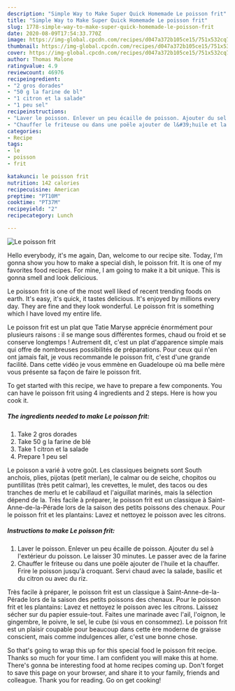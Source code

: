 ```yaml
---
description: "Simple Way to Make Super Quick Homemade Le poisson frit"
title: "Simple Way to Make Super Quick Homemade Le poisson frit"
slug: 1778-simple-way-to-make-super-quick-homemade-le-poisson-frit
date: 2020-08-09T17:54:33.770Z
image: https://img-global.cpcdn.com/recipes/d047a372b105ce15/751x532cq70/le-poisson-frit-photo-principale-de-la-recette.jpg
thumbnail: https://img-global.cpcdn.com/recipes/d047a372b105ce15/751x532cq70/le-poisson-frit-photo-principale-de-la-recette.jpg
cover: https://img-global.cpcdn.com/recipes/d047a372b105ce15/751x532cq70/le-poisson-frit-photo-principale-de-la-recette.jpg
author: Thomas Malone
ratingvalue: 4.9
reviewcount: 46976
recipeingredient:
- "2 gros dorades"
- "50 g la farine de bl"
- "1 citron et la salade"
- "1 peu sel"
recipeinstructions:
- "Laver le poisson. Enlever un peu écaille de poisson. Ajouter du sel à l&#39;extérieur du poisson. Le laisser 30 minutes. Le passer avec de la farine"
- "Chauffer le friteuse ou dans une poële ajouter de l&#39;huile et la chauffer. Frire le poisson jusqu&#39;à croquant. Servi chaud avec la salade, basilic et du citron ou avec du riz."
categories:
- Recipe
tags:
- le
- poisson
- frit

katakunci: le poisson frit 
nutrition: 142 calories
recipecuisine: American
preptime: "PT10M"
cooktime: "PT37M"
recipeyield: "2"
recipecategory: Lunch

---
```



![Le poisson frit](https://img-global.cpcdn.com/recipes/d047a372b105ce15/751x532cq70/le-poisson-frit-photo-principale-de-la-recette.jpg)

Hello everybody, it's me again, Dan, welcome to our recipe site. Today, I'm gonna show you how to make a special dish, le poisson frit. It is one of my favorites food recipes. For mine, I am going to make it a bit unique. This is gonna smell and look delicious.

Le poisson frit is one of the most well liked of recent trending foods on earth. It's easy, it's quick, it tastes delicious. It's enjoyed by millions every day. They are fine and they look wonderful. Le poisson frit is something which I have loved my entire life.

Le poisson frit est un plat que Tatie Maryse apprécie énormément pour plusieurs raisons : il se mange sous différentes formes, chaud ou froid et se conserve longtemps ! Autrement dit, c&#39;est un plat d&#39;apparence simple mais qui offre de nombreuses possibilités de préparations. Pour ceux qui n&#39;en ont jamais fait, je vous recommande le poisson frit, c&#39;est d&#39;une grande facilité. Dans cette vidéo je vous emmène en Guadeloupe où ma belle mère vous présente sa façon de faire le poisson frit.


To get started with this recipe, we have to prepare a few components. You can have le poisson frit using 4 ingredients and 2 steps. Here is how you cook it.

<!--inarticleads1-->

##### The ingredients needed to make Le poisson frit:

1. Take 2 gros dorades
1. Take 50 g la farine de blé
1. Take 1 citron et la salade
1. Prepare 1 peu sel


Le poisson a varié à votre goût. Les classiques beignets sont South anchois, plies, pijotas (petit merlan), le calmar ou de seiche, chopitos ou puntillitas (très petit calmar), les crevettes, le mulet, des tacos ou des tranches de merlu et le cabillaud et l&#39;aiguillat marinés, mais la sélection dépend de la. Très facile à préparer, le poisson frit est un classique à Saint-Anne-de-la-Pérade lors de la saison des petits poissons des chenaux. Pour le poisson frit et les plantains: Lavez et nettoyez le poisson avec les citrons. 

<!--inarticleads2-->

##### Instructions to make Le poisson frit:

1. Laver le poisson. Enlever un peu écaille de poisson. Ajouter du sel à l&#39;extérieur du poisson. Le laisser 30 minutes. Le passer avec de la farine
1. Chauffer le friteuse ou dans une poële ajouter de l&#39;huile et la chauffer. Frire le poisson jusqu&#39;à croquant. Servi chaud avec la salade, basilic et du citron ou avec du riz.


Très facile à préparer, le poisson frit est un classique à Saint-Anne-de-la-Pérade lors de la saison des petits poissons des chenaux. Pour le poisson frit et les plantains: Lavez et nettoyez le poisson avec les citrons. Laissez sécher sur du papier essuie-tout. Faites une marinade avec l&#39;ail, l&#39;oignon, le gingembre, le poivre, le sel, le cube (si vous en consommez). Le poisson frit est un plaisir coupable pour beaucoup dans cette ère moderne de graisse conscient, mais comme indulgences aller, c&#39;est une bonne chose. 

So that's going to wrap this up for this special food le poisson frit recipe. Thanks so much for your time. I am confident you will make this at home. There's gonna be interesting food at home recipes coming up. Don't forget to save this page on your browser, and share it to your family, friends and colleague. Thank you for reading. Go on get cooking!
